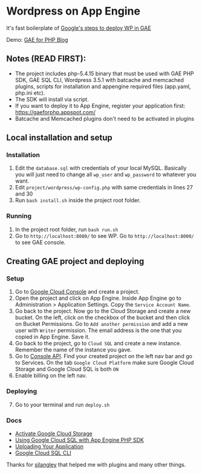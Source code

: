 Wordpress on App Engine
======================

It's fast boilerplate of [Google's steps to deploy WP in GAE](https://developers.google.com/appengine/articles/wordpress)

Demo: [GAE for PHP Blog](http://gaeforphp-blog.appspot.com/)

## Notes (READ FIRST): 

* The project includes php-5.4.15 binary that must be used with GAE PHP SDK, GAE SQL CLI, Wordpress 3.5.1 with batcache and memcached plugins, scripts for installation and appengine required files (app.yaml, php.ini etc). 
* The SDK will install via script.
* If you want to deploy it to App Engine, register your application first: https://gaeforphp.appspot.com/
* Batcache and Memcached plugins don't need to be activated in plugins

## Local installation and setup

### Installation

1. Edit the `database.sql` with credentials of your local MySQL. Basically you will just need to change all `wp_user`
and `wp_password` to whatever you want.
2. Edit `project/wordpress/wp-config.php` with same credentials in lines 27 and 30
3. Run `bash install.sh` inside the project root folder.

### Running

1. In the project root folder, run `bash run.sh`
2. Go to `http://localhost:8080/` to see WP. Go to `http://localhost:8000/` to see GAE console.

## Creating GAE project and deploying

### Setup

1. Go to [Google Cloud Console](https://cloud.google.com/console) and create a project.
2. Open the project and click on App Engine. Inside App Engine go to Administration > Application Settings. 
Copy the `Service Account Name`.
3. Go back to the project. Now go to the Cloud Storage and create a new bucket. On the left, click on the 
checkbox of the bucket and then click on Bucket Permissions. Go to `Add another permission` and add a new user with `Writer` permission.
The email address is the one that you copied in App Engine. Save it.
4. Go back to the project, go to `Cloud SQL` and create a new instance. Remember the name of the instance you gave.
5. Go to [Console API](https://code.google.com/apis/console). Find your created project on the left nav bar and go to Services.
On the tab `Google Cloud Platform` make sure Google Cloud Storage and Google Cloud SQL is both `ON`
6. Enable billing on the left nav.

### Deploying

7. Go to your terminal and run `deploy.sh`

### Docs

* [Activate Google Cloud Storage](https://developers.google.com/storage/docs/signup)
* [Using Google Cloud SQL with App Engine PHP SDK](https://developers.google.com/appengine/docs/php/cloud-sql/developers-guide)
* [Uploading Your Application](https://developers.google.com/appengine/docs/php/gettingstarted/uploading)
* [Google Cloud SQL CLI](https://developers.google.com/cloud-sql/docs/commandline)

Thanks for [sjlangley](https://github.com/sjlangley) that helped me with plugins and many other things.
